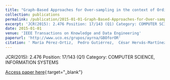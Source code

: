 ```yaml
---
title: "Graph-Based Approaches for Over-sampling in the context of Ordinal Regression"
collection: publications
permalink: /publication/2015-01-01-Graph-Based-Approaches-for-Over-sampling-in-the-context-of-Ordinal-Regression
excerpt: 'JCR(2015): 2.476 Position: 17/143 (Q1) Category: COMPUTER SCIENCE, INFORMATION SYSTEMS'
date: 2015-01-01
venue: 'IEEE Transactions on Knowledge and Data Engineering'
paperurl: 'http://www.uco.es/grupos/ayrna/GBOforOR'
citation: ' María Pérez-Ortiz,  Pedro Gutiérrez,  César Hervás-Martínez,  X. Yao, &quot;Graph-Based Approaches for Over-sampling in the context of Ordinal Regression.&quot; IEEE Transactions on Knowledge and Data Engineering, 2015.'
---
```

JCR(2015): 2.476 Position: 17/143 (Q1) Category: COMPUTER SCIENCE, INFORMATION SYSTEMS

[Access paper here](http://www.uco.es/grupos/ayrna/GBOforOR){:target="_blank"}
